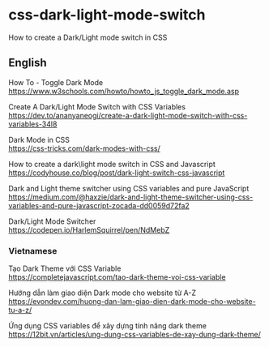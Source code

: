 # css-dark-light-mode-switch
How to create a Dark/Light mode switch in CSS

## English
How To - Toggle Dark Mode  
https://www.w3schools.com/howto/howto_js_toggle_dark_mode.asp  

Create A Dark/Light Mode Switch with CSS Variables  
https://dev.to/ananyaneogi/create-a-dark-light-mode-switch-with-css-variables-34l8

Dark Mode in CSS  
https://css-tricks.com/dark-modes-with-css/

How to create a dark\light mode switch in CSS and Javascript  
https://codyhouse.co/blog/post/dark-light-switch-css-javascript

Dark and Light theme switcher using CSS variables and pure JavaScript  
https://medium.com/@haxzie/dark-and-light-theme-switcher-using-css-variables-and-pure-javascript-zocada-dd0059d72fa2

Dark/Light Mode Switcher  
https://codepen.io/HarlemSquirrel/pen/NdMebZ


### Vietnamese
Tạo Dark Theme với CSS Variable  
https://completejavascript.com/tao-dark-theme-voi-css-variable

Hướng dẫn làm giao diện Dark mode cho website từ A-Z  
https://evondev.com/huong-dan-lam-giao-dien-dark-mode-cho-website-tu-a-z/

Ứng dụng CSS variables để xây dựng tính năng dark theme  
https://12bit.vn/articles/ung-dung-css-variables-de-xay-dung-dark-theme/
